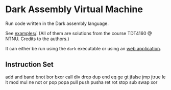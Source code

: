 # Dark Assembly Virtual Machine

Run code written in the Dark assembly language.

See [examples/](examples/). (All of them are solutions from the course TDT4160 @ NTNU. Credits to the authors.)

It can either be run using the `dark` executable or using an [web application]().

## Instruction Set

add
and
band
bnot
bor
bxor
call
div
drop
dup
end
eq
ge
gt
jfalse
jmp
jtrue
le
lt
mod
mul
ne
not
or
pop
popa
pull
push
pusha
ret
rot
stop
sub
swap
xor
